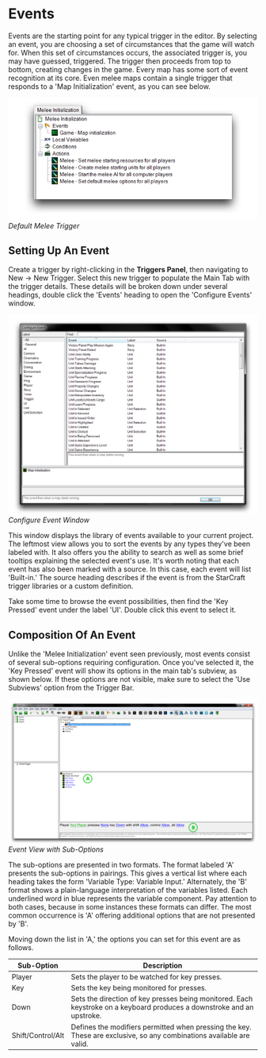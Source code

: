 # Events

Events are the starting point for any typical trigger in the editor. By selecting an event, you are choosing a set of circumstances that the game will watch for. When this set of circumstances occurs, the associated trigger is, you may have guessed, triggered. The trigger then proceeds from top to bottom, creating changes in the game. Every map has some sort of event recognition at its core. Even melee maps contain a single trigger that responds to a 'Map Initialization' event, as you can see below.

[![Default Melee Trigger](./resources/035_Events1.png)](./resources/035_Events1.png)
*Default Melee Trigger*

## Setting Up An Event

Create a trigger by right-clicking in the **Triggers Panel**, then navigating to New -\> New Trigger. Select this new trigger to populate the Main Tab with the trigger details. These details will be broken down under several headings, double click the 'Events' heading to open the 'Configure Events' window.

[![Configure Event Window](./resources/035_Events2.png)](./resources/035_Events2.png)
*Configure Event Window*

This window displays the library of events available to your current project. The leftmost view allows you to sort the events by any types they've been labeled with. It also offers you the ability to search as well as some brief tooltips explaining the selected event's use. It's worth noting that each event has also been marked with a source. In this case, each event will list 'Built-in.' The source heading describes if the event is from the StarCraft trigger libraries or a custom definition.

Take some time to browse the event possibilities, then find the 'Key Pressed' event under the label 'UI'. Double click this event to select it.

## Composition Of An Event

Unlike the 'Melee Initialization' event seen previously, most events consist of several sub-options requiring configuration. Once you've selected it, the 'Key Pressed' event will show its options in the main tab's subview, as shown below. If these options are not visible, make sure to select the 'Use Subviews' option from the Trigger Bar.

[![Event View with Sub-Options](./resources/035_Events3.png)](./resources/035_Events3.png)
*Event View with Sub-Options*

The sub-options are presented in two formats. The format labeled 'A' presents the sub-options in pairings. This gives a vertical list where each heading takes the form 'Variable Type: Variable Input.' Alternately, the 'B' format shows a plain-language interpretation of the variables listed. Each underlined word in blue represents the variable component. Pay attention to both cases, because in some instances these formats can differ. The most common occurrence is 'A' offering additional options that are not presented by 'B'.

Moving down the list in 'A,' the options you can set for this event are as follows.

| Sub-Option        | Description                                                                                                            |
| ----------------- | ---------------------------------------------------------------------------------------------------------------------- |
| Player            | Sets the player to be watched for key presses.                                                                         |
| Key               | Sets the key being monitored for presses.                                                                              |
| Down              | Sets the direction of key presses being monitored. Each keystroke on a keyboard produces a downstroke and an upstroke. |
| Shift/Control/Alt | Defines the modifiers permitted when pressing the key. These are exclusive, so any combinations available are valid.   |
